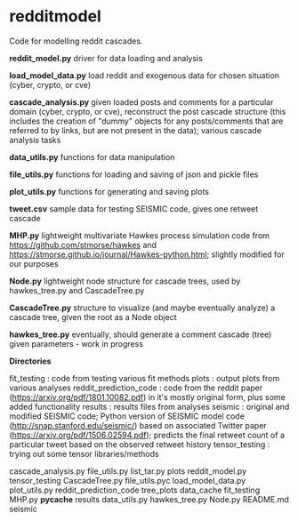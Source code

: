 # redditmodel

Code for modelling reddit cascades.

**reddit_model.py** driver for data loading and analysis

**load_model_data.py** load reddit and exogenous data for chosen situation (cyber, crypto, or cve)

**cascade_analysis.py** given loaded posts and comments for a particular domain (cyber, crypto, or cve), reconstruct the post cascade structure (this includes the creation of "dummy" objects for any posts/comments that are referred to by links, but are not present in the data); various cascade analysis tasks

**data_utils.py** functions for data manipulation

**file_utils.py** functions for loading and saving of json and pickle files

**plot_utils.py** functions for generating and saving plots

**tweet.csv** sample data for testing SEISMIC code, gives one retweet cascade

**MHP.py** lightweight multivariate Hawkes process simulation code from https://github.com/stmorse/hawkes and https://stmorse.github.io/journal/Hawkes-python.html; slightly modified for our purposes

**Node.py** lightweight node structure for cascade trees, used by hawkes_tree.py and CascadeTree.py

**CascadeTree.py** structure to visualize (and maybe eventually analyze) a cascade tree, given the root as a Node object

**hawkes_tree.py** eventually, should generate a comment cascade (tree) given parameters - work in progress


**Directories**

fit_testing : code from testing various fit methods
plots : output plots from various analyses
reddit_prediction_code : code from the reddit paper (https://arxiv.org/pdf/1801.10082.pdf) in it's mostly original form, plus some added functionality
results : results files from analyses
seismic : original and modified SEISMIC code; Python version of SEISMIC model code (http://snap.stanford.edu/seismic/) based on associated Twitter paper (https://arxiv.org/pdf/1506.02594.pdf); predicts the final retweet count of a particular tweet based on the observed retweet history
tensor_testing : trying out some tensor libraries/methods


cascade_analysis.py  file_utils.py   list_tar.py         plots          reddit_model.py         tensor_testing
CascadeTree.py       file_utils.pyc  load_model_data.py  plot_utils.py  reddit_prediction_code  tree_plots
data_cache           fit_testing     MHP.py              __pycache__    results
data_utils.py        hawkes_tree.py  Node.py             README.md      seismic

